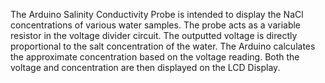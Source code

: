 The Arduino Salinity Conductivity Probe is intended to display the NaCl concentrations of various water samples. The probe acts as a variable resistor in the voltage divider circuit. The outputted voltage is directly proportional to the salt concentration of the water. The Arduino calculates the approximate concentration based on the voltage reading. Both the voltage and concentration are then displayed on the LCD Display. 
